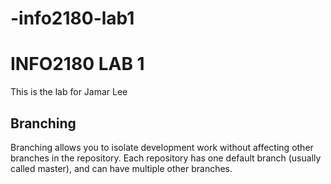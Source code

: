 # -info2180-lab1
# INFO2180 LAB 1

This is the lab for Jamar Lee

## Branching 

Branching allows you to isolate development work without affecting other branches in the repository. 
Each repository has one default branch (usually called master), and can have 
multiple other branches.